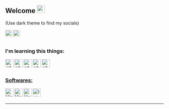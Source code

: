 
## Welcome <img src="https://media.giphy.com/media/hvRJCLFzcasrR4ia7z/giphy.gif" width="25px">
(Use dark theme to find my socials)

<a href="https://steamcommunity.com/id/proxyess" target="_blank"><img align="left" alt="steam" width="22px" src="https://toppng.com/public/uploads/thumbnail/ow-white-steam-icon-115629259929xjnhjlwag.png" /></a>
<a href="https://www.instagram.com/proxyess/" target="_blank"><img align="left" alt="inst" width="22px" src="https://www.seekpng.com/png/full/2-26435_white-instagram-icon-png-instagram-logo-instagram-instagram.png" /></a>
<br />
<br/>

### I'm learning this things:


<a href="https://github.com/" target="_blank"><img align="left" alt="github" width="26px" src="https://cdn-icons-png.flaticon.com/512/25/25231.png" />
<a href="https://www.java.com/" target="_blank"><img align="left" alt="github" width="26px" src="https://cdn-icons-png.flaticon.com/512/226/226777.png" />
<a href="wikipedia.org/wiki/C%2B%2B" target="_blank"><img align="left" alt="github" width="26px" src="https://upload.wikimedia.org/wikipedia/commons/thumb/1/18/ISO_C%2B%2B_Logo.svg/306px-ISO_C%2B%2B_Logo.svg.png" />
<a href="https://flutter.dev/" target="_blank"><img align="left" alt="github" width="26px" src="https://img.icons8.com/ios/500/flutter.png" />
<a href="https://dart.dev/" target="_blank"><img align="left" alt="github" width="26px" src="https://user-images.githubusercontent.com/26507463/53453892-49908900-3a04-11e9-9dce-77ed3d694326.png" />

<br />
</br>

### Softwares:

<a href="https://code.visualstudio.com/" target="_blank"> <img align="left" alt="Visual Studio Code" width="26px" src="https://upload.wikimedia.org/wikipedia/commons/thumb/9/9a/Visual_Studio_Code_1.35_icon.svg/1024px-Visual_Studio_Code_1.35_icon.svg.png" />
<a href="https://visualstudio.microsoft.com/ru/l" target="_blank"> <img align="left" alt="Visual Studio" width="26px" src="https://upload.wikimedia.org/wikipedia/commons/thumb/5/59/Visual_Studio_Icon_2019.svg/2060px-Visual_Studio_Icon_2019.svg.png" />
<a href="https://unity.com/" target="_blank"> <img align="left" alt="Unity" width="26px" src="https://icon-library.com/images/unity-icon/unity-icon-1.jpg" />
<a href="https://www.jetbrains.com/ru-ru/idea/" target="_blank"> <img align="left" alt="IntelliJ IDEA" width="26px" src="https://upload.wikimedia.org/wikipedia/commons/thumb/9/9c/IntelliJ_IDEA_Icon.svg/2048px-IntelliJ_IDEA_Icon.svg.png" />

<br />
<br />

---
